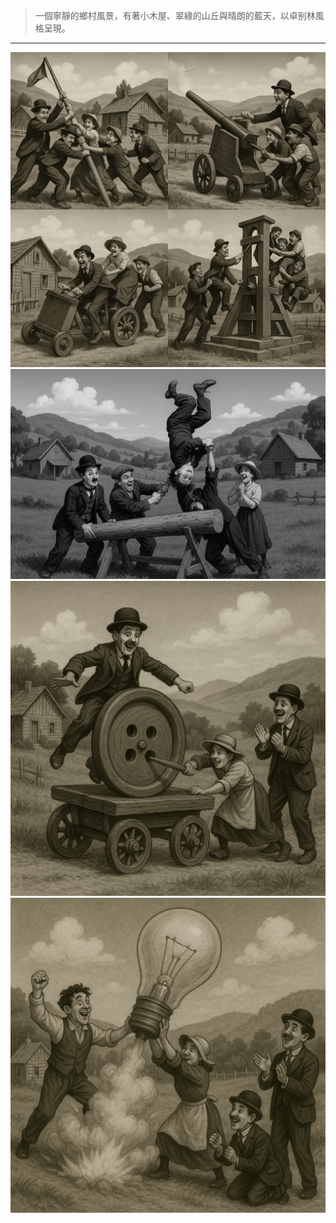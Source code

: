> 一個寧靜的鄉村風景，有著小木屋、翠綠的山丘與晴朗的藍天，以卓别林風格呈現。

---
![pic1](attachment/9-1.png)
![pic2](attachment/9-2.png)
![pic3](attachment/9-3.png)
![pic4](attachment/9-4.png)